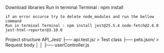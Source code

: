 Download libraries 
    Run in terminal Terminal : npm install

    if an error occurce try to delete node_modules and run the bellow command
    Run in terminal Terminal : npm install jest@25.5.4 node-fetch@2.6.0 jest-html-reporter@3.10.0

Project structure 
API_Jest/
├── api.test.js/      > Test class
├── pets.json/        > Request body
│   │   ├── userController.js

